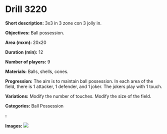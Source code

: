 # Drill 3220

**Short description:**
3x3 in 3 zone con 3 jolly in.

**Objectives:**
Ball possession.

**Area (mxm):**
20x20

**Duration (min):**
12

**Number of players:**
9

**Materials:**
Balls, shells, cones.

**Progression:**
The aim is to maintain ball possession. In each area of the field, there is 1 attacker, 1 defender, and 1 joker. The jokers play with 1 touch.

**Variations:**
Modify the number of touches. Modify the size of the field.

**Categories:**
Ball Possession

**:**


**Images:**
![](https://www.coachingfutsal.com/\images\207ad8dc-b5cc-4d36-98fd-d2ce3c334173_18.jpg)


